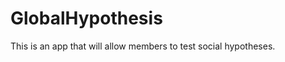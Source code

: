 GlobalHypothesis
================

This is an app that will allow members to test social hypotheses.

